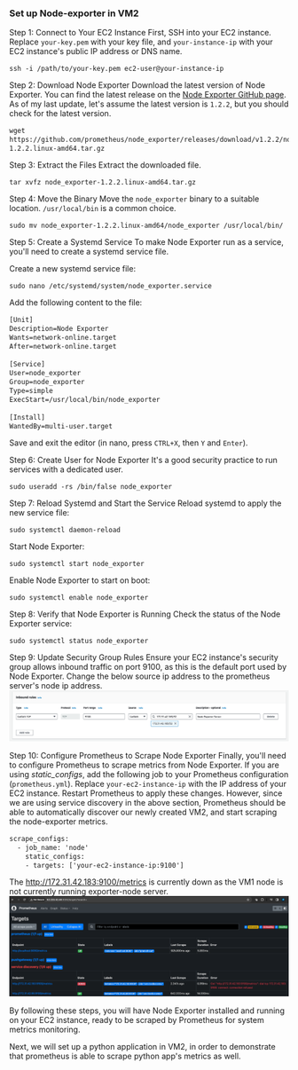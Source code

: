 ### Set up Node-exporter in VM2 

Step 1: Connect to Your EC2 Instance
First, SSH into your EC2 instance. Replace `your-key.pem` with your key file, and `your-instance-ip` with your EC2 instance's public IP address or DNS name.

```
ssh -i /path/to/your-key.pem ec2-user@your-instance-ip
```

Step 2: Download Node Exporter
Download the latest version of Node Exporter. You can find the latest release on the [Node Exporter GitHub page](https://github.com/prometheus/node_exporter/releases). As of my last update, let's assume the latest version is `1.2.2`, but you should check for the latest version.

```
wget https://github.com/prometheus/node_exporter/releases/download/v1.2.2/node_exporter-1.2.2.linux-amd64.tar.gz
```

Step 3: Extract the Files
Extract the downloaded file.
```
tar xvfz node_exporter-1.2.2.linux-amd64.tar.gz
```

Step 4: Move the Binary
Move the `node_exporter` binary to a suitable location. `/usr/local/bin` is a common choice.
```
sudo mv node_exporter-1.2.2.linux-amd64/node_exporter /usr/local/bin/
```

Step 5: Create a Systemd Service
To make Node Exporter run as a service, you'll need to create a systemd service file.

Create a new systemd service file:
```
sudo nano /etc/systemd/system/node_exporter.service
```

Add the following content to the file:
```
[Unit]
Description=Node Exporter
Wants=network-online.target
After=network-online.target

[Service]
User=node_exporter
Group=node_exporter
Type=simple
ExecStart=/usr/local/bin/node_exporter

[Install]
WantedBy=multi-user.target
```

Save and exit the editor (in nano, press `CTRL+X`, then `Y` and `Enter`).

Step 6: Create User for Node Exporter
It's a good security practice to run services with a dedicated user.
```
sudo useradd -rs /bin/false node_exporter
```

Step 7: Reload Systemd and Start the Service
Reload systemd to apply the new service file:
```
sudo systemctl daemon-reload
```

Start Node Exporter:
```
sudo systemctl start node_exporter
```

Enable Node Exporter to start on boot:
```
sudo systemctl enable node_exporter
```

Step 8: Verify that Node Exporter is Running
Check the status of the Node Exporter service:
```
sudo systemctl status node_exporter
```

Step 9: Update Security Group Rules
Ensure your EC2 instance's security group allows inbound traffic on port 9100, as this is the default port used by Node Exporter. Change the below source ip address to the prometheus server's node ip address. 
![](doc_images/inbound_rules_vm2_1.png)

Step 10: Configure Prometheus to Scrape Node Exporter
Finally, you'll need to configure Prometheus to scrape metrics from Node Exporter. If you are using *static_configs*, add the following job to your Prometheus configuration (`prometheus.yml`). Replace `your-ec2-instance-ip` with the IP address of your EC2 instance. Restart Prometheus to apply these changes. However, since we are using service discovery in the above section, Prometheus should be able to automatically discover our newly created VM2, and start scraping the node-exporter metrics. 
```
scrape_configs:
  - job_name: 'node'
    static_configs:
    - targets: ['your-ec2-instance-ip:9100']
```

The http://172.31.42.183:9100/metrics is currently down as the VM1 node is not currently running exporter-node server. 
![](doc_images/service_discovery_in_prometheus.png)


By following these steps, you will have Node Exporter installed and running on your EC2 instance, ready to be scraped by Prometheus for system metrics monitoring.

Next, we will set up a python application in VM2, in order to demonstrate that prometheus is able to scrape python app's metrics as well. 